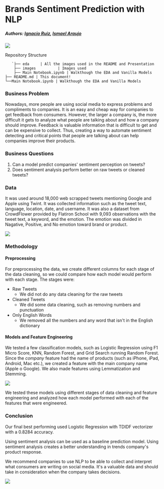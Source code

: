 # Brands Sentiment Prediction with NLP

##### Authors: [ Ignacio Ruiz](https://github.com/carlosiruiz " Ignacio Ruiz"), [Ismael Araujo](https://github.com/Ismaeltrevi "Ismael Araujo")

![](https://api.time.com/wp-content/uploads/2016/02/twitter-algorithmic-filtering-missed-tweets.jpg)

Repository Structure

       `├── eda     | All the images used in the README and Presentation
        ├── images          | Images used
        ├── Main Notebook.ipynb | Walkthough the EDA and Vanilla Models       
	├── README.md | This document!
	└──Main Notebook.ipynb | Walkthough the EDA and Vanilla Models       

### Business Problem

Nowadays, more people are using social media to express problems and compliments to companies. It is an easy and cheap way for companies to get feedback from consumers. However, the larger a company is, the more difficult it gets to analyze what people are talking about and how a company should improve. Feedback is valuable information that is difficult to get and can be expensive to collect. Thus, creating a way to automate sentiment detecting and critical points that people are talking about can help companies improve their products.

### Business Questions

1. Can a model predict companies' sentiment perception on tweets?
2. Does sentiment analysis perform better on raw tweets or cleaned tweets?

### Data

It was used around 18,000 web scrapped tweets mentioning Google and Apple using Twint. It was collected information such as the tweet text, language, location, date, and username. It was also a dataset from CrowdFlower provided by Flatiron School with 9,093 observations with the tweet text, a keyword, and the emotion. The emotion was divided in Nagative, Positive, and No emotion toward brand or product.

![](https://github.com/carlosiruiz/mod_4_nlp/blob/main/images/sentiment-analysis-1.png?raw=true)

### Methodology

#### Preprocessing

For preprocessing the data, we create different columns for each stage of the data cleaning, so we could compare how each model would perform with each stage. The stages were:

- Raw Tweets
	- We did not do any data cleaning for the raw tweets
- Cleaned Tweets
	- We did some data cleaning, such as removing numbers and punctuation
- Only English Words
	- We removed all the numbers and any word that isn't in the English dictionary

#### Models and Feature Engineering

We tested a few classification models, such as Logistic Regression using F1 Micro Score, KNN, Random Forest, and Grid Search running Random Forest. Since the *company* feature had the name of products (such as iPhone, iPad, Android, Mac etc.), we created a feature with the main company name (Apple o Google). We also made features using Lemmatization and Stemming.

![](https://github.com/carlosiruiz/mod_4_nlp/blob/main/images/word_cloud.png?raw=true)

We tested these models using different stages of data cleaning and feature engineering and analyzed how each model performed with each of the features that were engineered.

### Conclusion

Our final best performing used Logistic Regression with TDIDF vectorizer with a 0.8284 accuracy.

Using sentiment analysis can be used as a baseline prediction model.
Using sentiment analysis creates a better understanding in trends company's product response.

We recommend companies to use NLP to be able to collect and interpret what consumers are writing on social media. It's a valuable data and should take in consideration when the company takes decisions.


![](https://github.com/carlosiruiz/mod_4_nlp/blob/main/images/model_heatmap.png?raw=true)












